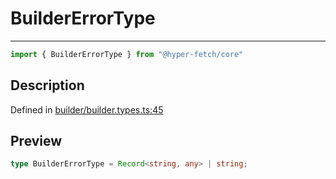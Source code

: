 

# BuilderErrorType

<div class="api-docs__separator" data-reactroot="">

---

</div><div class="api-docs__import" data-reactroot="">

```ts
import { BuilderErrorType } from "@hyper-fetch/core"
```

</div><div class="api-docs__section">

## Description

</div><div class="api-docs__description"><span class="api-docs__do-not-parse">



</span></div><p class="api-docs__definition">

Defined in [builder/builder.types.ts:45](https://github.com/BetterTyped/hyper-fetch/blob/a5ae46b5/packages/core/src/builder/builder.types.ts#L45)

</p><div class="api-docs__section">

## Preview

</div><div class="api-docs__preview type single">

```ts
type BuilderErrorType = Record<string, any> | string;
```

</div>